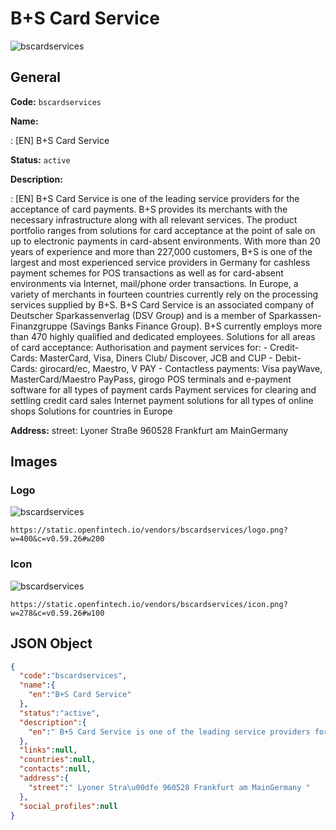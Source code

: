 
# B+S Card Service 
![bscardservices](https://static.openfintech.io/vendors/bscardservices/logo.png?w=400&c=v0.59.26#w200)  

## General 
 
**Code:** `bscardservices` 
 
**Name:** 
 
:	[EN] B+S Card Service 
 
**Status:** `active` 
 
**Description:** 
 
: [EN]  B+S Card Service is one of the leading service providers for the acceptance of card payments. B+S provides its merchants with the necessary infrastructure along with all relevant services. The product portfolio ranges from solutions for card acceptance at the point of sale on up to electronic payments in card-absent environments. With more than 20 years of experience and more than 227,000 customers, B+S is one of the largest and most experienced service providers in Germany for cashless payment schemes for POS transactions as well as for card-absent environments via Internet, mail/phone order transactions. In Europe, a variety of merchants in fourteen countries currently rely on the processing services supplied by B+S. B+S Card Service is an associated company of Deutscher Sparkassenverlag (DSV Group) and is a member of Sparkassen-Finanzgruppe (Savings Banks Finance Group). B+S currently employs more than 470 highly qualified and dedicated employees. Solutions for all areas of card acceptance: Authorisation and payment services for: - Credit-Cards: MasterCard, Visa, Diners Club/ Discover, JCB and CUP - Debit-Cards: girocard/ec, Maestro, V PAY - Contactless payments: Visa payWave, MasterCard/Maestro PayPass, girogo POS terminals and e-payment software for all types of payment cards Payment services for clearing and settling credit card sales Internet payment solutions for all types of online shops Solutions for countries in Europe    
 
**Address:** 
street:  Lyoner Straße 960528 Frankfurt am MainGermany  

## Images 

### Logo 
 
![bscardservices](https://static.openfintech.io/vendors/bscardservices/logo.png?w=400&c=v0.59.26#w200)  

```
https://static.openfintech.io/vendors/bscardservices/logo.png?w=400&c=v0.59.26#w200
```  

### Icon 
 
![bscardservices](https://static.openfintech.io/vendors/bscardservices/icon.png?w=278&c=v0.59.26#w100)  

```
https://static.openfintech.io/vendors/bscardservices/icon.png?w=278&c=v0.59.26#w100
```  

## JSON Object 

```json
{
  "code":"bscardservices",
  "name":{
    "en":"B+S Card Service"
  },
  "status":"active",
  "description":{
    "en":" B+S Card Service is one of the leading service providers for the acceptance of card payments. B+S provides its merchants with the necessary infrastructure along with all relevant services. The product portfolio ranges from solutions for card acceptance at the point of sale on up to electronic payments in card-absent environments. With more than 20 years of experience and more than 227,000 customers, B+S is one of the largest and most experienced service providers in Germany for cashless payment schemes for POS transactions as well as for card-absent environments via Internet, mail\/phone order transactions. In Europe, a variety of merchants in fourteen countries currently rely on the processing services supplied by B+S. B+S Card Service is an associated company of Deutscher Sparkassenverlag (DSV Group) and is a member of Sparkassen-Finanzgruppe (Savings Banks Finance Group). B+S currently employs more than 470 highly qualified and dedicated employees. Solutions for all areas of card acceptance: Authorisation and payment services for: - Credit-Cards: MasterCard, Visa, Diners Club\/ Discover, JCB and CUP - Debit-Cards: girocard\/ec, Maestro, V PAY - Contactless payments: Visa payWave, MasterCard\/Maestro PayPass, girogo POS terminals and e-payment software for all types of payment cards Payment services for clearing and settling credit card sales Internet payment solutions for all types of online shops Solutions for countries in Europe \u00a0 "
  },
  "links":null,
  "countries":null,
  "contacts":null,
  "address":{
    "street":" Lyoner Stra\u00dfe 960528 Frankfurt am MainGermany "
  },
  "social_profiles":null
}
```  
